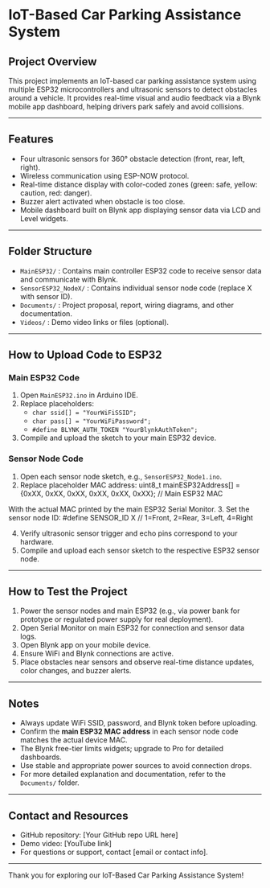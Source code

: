 # IoT-Based Car Parking Assistance System

## Project Overview
This project implements an IoT-based car parking assistance system using multiple ESP32 microcontrollers and ultrasonic sensors to detect obstacles around a vehicle. It provides real-time visual and audio feedback via a Blynk mobile app dashboard, helping drivers park safely and avoid collisions.

---

## Features
- Four ultrasonic sensors for 360° obstacle detection (front, rear, left, right).
- Wireless communication using ESP-NOW protocol.
- Real-time distance display with color-coded zones (green: safe, yellow: caution, red: danger).
- Buzzer alert activated when obstacle is too close.
- Mobile dashboard built on Blynk app displaying sensor data via LCD and Level widgets.

---

## Folder Structure
- `MainESP32/` : Contains main controller ESP32 code to receive sensor data and communicate with Blynk.
- `SensorESP32_NodeX/` : Contains individual sensor node code (replace X with sensor ID).
- `Documents/` : Project proposal, report, wiring diagrams, and other documentation.
- `Videos/` : Demo video links or files (optional).

---

## How to Upload Code to ESP32

### Main ESP32 Code
1. Open `MainESP32.ino` in Arduino IDE.
2. Replace placeholders:
   - `char ssid[] = "YourWiFiSSID";`  
   - `char pass[] = "YourWiFiPassword";`  
   - `#define BLYNK_AUTH_TOKEN "YourBlynkAuthToken";`
3. Compile and upload the sketch to your main ESP32 device.

### Sensor Node Code
1. Open each sensor node sketch, e.g., `SensorESP32_Node1.ino`.
2. Replace placeholder MAC address:
uint8_t mainESP32Address[] = {0xXX, 0xXX, 0xXX, 0xXX, 0xXX, 0xXX}; // Main ESP32 MAC


With the actual MAC printed by the main ESP32 Serial Monitor.
3. Set the sensor node ID:
#define SENSOR_ID X // 1=Front, 2=Rear, 3=Left, 4=Right

4. Verify ultrasonic sensor trigger and echo pins correspond to your hardware.
5. Compile and upload each sensor sketch to the respective ESP32 sensor node.

---

## How to Test the Project
1. Power the sensor nodes and main ESP32 (e.g., via power bank for prototype or regulated power supply for real deployment).
2. Open Serial Monitor on main ESP32 for connection and sensor data logs.
3. Open Blynk app on your mobile device.
4. Ensure WiFi and Blynk connections are active.
5. Place obstacles near sensors and observe real-time distance updates, color changes, and buzzer alerts.

---

## Notes
- Always update WiFi SSID, password, and Blynk token before uploading.
- Confirm the **main ESP32 MAC address** in each sensor node code matches the actual device MAC.
- The Blynk free-tier limits widgets; upgrade to Pro for detailed dashboards.
- Use stable and appropriate power sources to avoid connection drops.
- For more detailed explanation and documentation, refer to the `Documents/` folder.

---

## Contact and Resources
- GitHub repository: [Your GitHub repo URL here]  
- Demo video: [YouTube link]  
- For questions or support, contact [email or contact info].

---

Thank you for exploring our IoT-Based Car Parking Assistance System!
